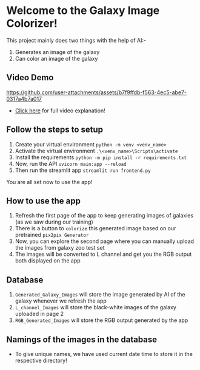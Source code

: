 # Welcome to the Galaxy Image Colorizer!

This project mainly does two things with the help of AI:-
1. Generates an image of the galaxy 
2. Can color an image of the galaxy 

## Video Demo
https://github.com/user-attachments/assets/b7f9ffdb-f563-4ec5-abe7-0317a4b7a017

* [Click here](https://youtu.be/b1t5KI-ErsQ) for full video explanation!

## Follow the steps to setup
1. Create your virtual environment `python -m venv <venv_name>`
2. Activate the virtual environment `.\<venv_name>\Scripts\activate`
3. Install the requirements `python -m pip install -r requirements.txt`
4. Now, run the API `uvicorn main:app --reload`
5. Then run the streamlit app `streamlit run frontend.py`

You are all set now to use the app!

## How to use the app
1. Refresh the first page of the app to keep generating images of galaxies (as we saw during our training)
2. There is a button to `colorize` this generated image based on our pretrained `pix2pix Generator`
3. Now, you can explore the second page where you can manually upload the images from galaxy zoo test set
4. The images will be converted to L channel and get you the RGB output both displayed on the app

## Database
1. `Generated_Galaxy_Images` will store the image generated by AI of the galaxy whenever we refresh the app
2. `L_channel_Images` will store the black-white images of the galaxy uploaded in page 2
3. `RGB_Generated_Images` will store the RGB output generated by the app

## Namings of the images in the database
- To give unique names, we have used current date time to store it in the respective directory!
